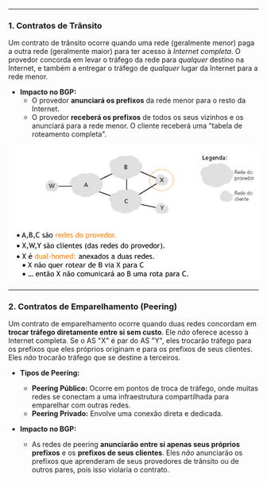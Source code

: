 

---
### **1. Contratos de Trânsito** 

Um contrato de trânsito ocorre quando uma rede (geralmente menor) paga a outra rede (geralmente maior) para ter acesso à _Internet completa_. O provedor concorda em levar o tráfego da rede para _qualquer_ destino na Internet, e também a entregar o tráfego de _qualquer_ lugar da Internet para a rede menor.

- **Impacto no BGP:**
    - O provedor **anunciará os prefixos** da rede menor para o resto da Internet.
    - O provedor **receberá os prefixos** de todos os seus vizinhos e os anunciará para a rede menor. O cliente receberá uma "tabela de roteamento completa".

![Pasted image 20250606103652](../../attachments/Pasted%20image%2020250606103652.png)

---
### **2. Contratos de Emparelhamento (Peering)**

Um contrato de emparelhamento ocorre quando duas redes concordam em **trocar tráfego diretamente entre si sem custo**. Ele _não_ oferece acesso à Internet completa. Se o AS "X" é par do AS "Y", eles trocarão tráfego para os prefixos que eles próprios originam e para os prefixos de seus clientes. Eles _não_ trocarão tráfego que se destine a terceiros.

- **Tipos de Peering:**
    - **Peering Público:** Ocorre em pontos de troca de tráfego, onde muitas redes se conectam a uma infraestrutura compartilhada para emparelhar com outras redes.
    - **Peering Privado:** Envolve uma conexão direta e dedicada.

- **Impacto no BGP:**
    - As redes de peering **anunciarão entre si apenas seus próprios prefixos** e os **prefixos de seus clientes**. Eles _não_ anunciarão os prefixos que aprenderam de seus provedores de trânsito ou de outros pares, pois isso violaria o contrato.




